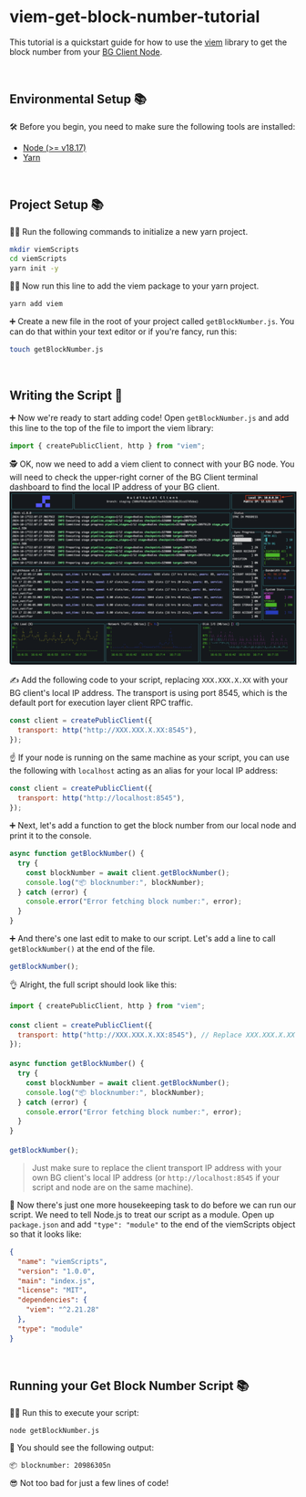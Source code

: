 # viem-get-block-number-tutorial
This tutorial is a quickstart guide for how to use the [viem](https://viem.sh/) library to get the block number from your [BG Client Node](https://client.buidlguidl.com/).

&nbsp;
## Environmental Setup 📚

🛠️ Before you begin, you need to make sure the following tools are installed:

- [Node (>= v18.17)](https://nodejs.org/en/download/)
- [Yarn](https://yarnpkg.com/getting-started/install)

&nbsp;
&nbsp;
## Project Setup 📚

🏃‍♂️ Run the following commands to initialize a new yarn project. 

```sh
mkdir viemScripts
cd viemScripts
yarn init -y
```

🏃‍♀️ Now run this line to add the viem package to your yarn project.

```sh
yarn add viem
```

➕ Create a new file in the root of your project called `getBlockNumber.js`. You can do that within your text editor or if you're fancy, run this:

```sh
touch getBlockNumber.js
```

&nbsp;
&nbsp;
## Writing the Script 📝

➕ Now we're ready to start adding code! Open `getBlockNumber.js` and add this line to the top of the file to import the viem library:

```js
import { createPublicClient, http } from "viem";
```

🕵️ OK, now we need to add a viem client to connect with your BG node. You will need to check the upper-right corner of the BG Client terminal dashboard to find the local IP address of your BG client. 
![BG Client Local IP](bgClientLocalIP.png)

✍️ Add the following code to your script, replacing `XXX.XXX.X.XX` with your BG client's local IP address. The transport is using port 8545, which is the default port for execution layer client RPC traffic.

```js
const client = createPublicClient({
  transport: http("http://XXX.XXX.X.XX:8545"),
});
```

☝️ If your node is running on the same machine as your script, you can use the following with `localhost` acting as an alias for your local IP address:

```js
const client = createPublicClient({
  transport: http("http://localhost:8545"),
});
```

➕ Next, let's add a function to get the block number from our local node and print it to the console.

```js
async function getBlockNumber() {
  try {
    const blockNumber = await client.getBlockNumber();
    console.log("📦 blocknumber:", blockNumber);
  } catch (error) {
    console.error("Error fetching block number:", error);
  }
}
```

➕ And there's one last edit to make to our script. Let's add a line to call `getBlockNumber()` at the end of the file.

```js
getBlockNumber();
```

👌 Alright, the full script should look like this:

```js
import { createPublicClient, http } from "viem";

const client = createPublicClient({
  transport: http("http://XXX.XXX.X.XX:8545"), // Replace XXX.XXX.X.XX with your BG client's local IP address
});

async function getBlockNumber() {
  try {
    const blockNumber = await client.getBlockNumber();
    console.log("📦 blocknumber:", blockNumber);
  } catch (error) {
    console.error("Error fetching block number:", error);
  }
}

getBlockNumber();
```
> Just make sure to replace the client transport IP address with your own BG client's local IP address (or `http://localhost:8545` if your script and node are on the same machine).


🧺 Now there's just one more housekeeping task to do before we can run our script. We need to tell Node.js to treat our script as a module. Open up `package.json` and add `"type": "module"` to the end of the viemScripts object so that it looks like:

```json
{
  "name": "viemScripts",
  "version": "1.0.0",
  "main": "index.js",
  "license": "MIT",
  "dependencies": {
    "viem": "^2.21.28"
  },
  "type": "module"
}
```

&nbsp;
&nbsp;
## Running your Get Block Number Script 📚

🏃‍♂️ Run this to execute your script:

```sh
node getBlockNumber.js
```

🔎 You should see the following output:

```sh
📦 blocknumber: 20986305n
```

😎 Not too bad for just a few lines of code!







